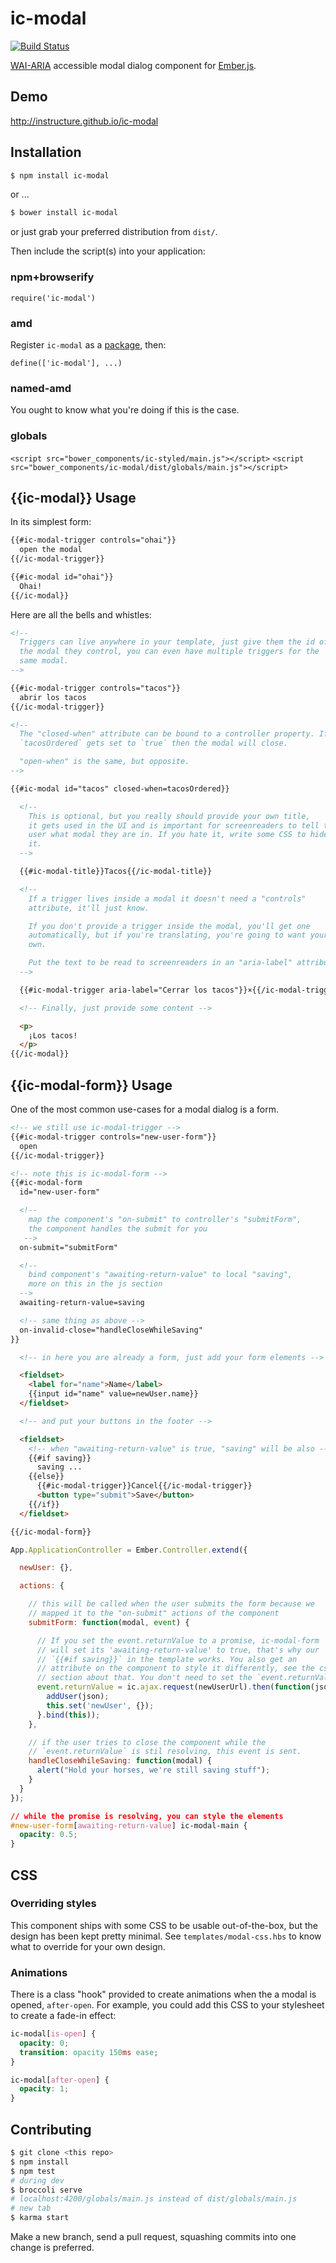 ic-modal
========

[![Build Status](https://travis-ci.org/instructure/ic-modal.png?branch=master)](https://travis-ci.org/instructure/ic-modal)

[WAI-ARIA][wai-aria] accessible modal dialog component for [Ember.js][ember].

Demo
----

http://instructure.github.io/ic-modal

Installation
------------

```sh
$ npm install ic-modal
```

or ...

```sh
$ bower install ic-modal
```

or just grab your preferred distribution from `dist/`.

Then include the script(s) into your application:

### npm+browserify

`require('ic-modal')`

### amd

Register `ic-modal` as a [package][rjspackage], then:

`define(['ic-modal'], ...)`

### named-amd

You ought to know what you're doing if this is the case.

### globals

`<script src="bower_components/ic-styled/main.js"></script>`
`<script src="bower_components/ic-modal/dist/globals/main.js"></script>`

{{ic-modal}} Usage
------------------

In its simplest form:

```html
{{#ic-modal-trigger controls="ohai"}}
  open the modal
{{/ic-modal-trigger}}

{{#ic-modal id="ohai"}}
  Ohai!
{{/ic-modal}}
```

Here are all the bells and whistles:

```html
<!--
  Triggers can live anywhere in your template, just give them the id of
  the modal they control, you can even have multiple triggers for the
  same modal.
-->

{{#ic-modal-trigger controls="tacos"}}
  abrir los tacos
{{/ic-modal-trigger}}

<!--
  The "closed-when" attribute can be bound to a controller property. If
  `tacosOrdered` gets set to `true` then the modal will close.

  "open-when" is the same, but opposite.
-->

{{#ic-modal id="tacos" closed-when=tacosOrdered}}

  <!--
    This is optional, but you really should provide your own title,
    it gets used in the UI and is important for screenreaders to tell the
    user what modal they are in. If you hate it, write some CSS to hide
    it.
  -->

  {{#ic-modal-title}}Tacos{{/ic-modal-title}}

  <!--
    If a trigger lives inside a modal it doesn't need a "controls"
    attribute, it'll just know.

    If you don't provide a trigger inside the modal, you'll get one
    automatically, but if you're translating, you're going to want your
    own.

    Put the text to be read to screenreaders in an "aria-label" attribute
  -->

  {{#ic-modal-trigger aria-label="Cerrar los tacos"}}×{{/ic-modal-trigger}}

  <!-- Finally, just provide some content -->

  <p>
    ¡Los tacos!
  </p>
{{/ic-modal}}
```

{{ic-modal-form}} Usage
-----------------------

One of the most common use-cases for a modal dialog is a form.

```html
<!-- we still use ic-modal-trigger -->
{{#ic-modal-trigger controls="new-user-form"}}
  open
{{/ic-modal-trigger}}

<!-- note this is ic-modal-form -->
{{#ic-modal-form
  id="new-user-form"

  <!--
    map the component's "on-submit" to controller's "submitForm",
    the component handles the submit for you
   -->
  on-submit="submitForm"

  <!--
    bind component's "awaiting-return-value" to local "saving",
    more on this in the js section
  -->
  awaiting-return-value=saving

  <!-- same thing as above -->
  on-invalid-close="handleCloseWhileSaving"
}}

  <!-- in here you are already a form, just add your form elements -->

  <fieldset>
    <label for="name">Name</label>
    {{input id="name" value=newUser.name}}
  </fieldset>

  <!-- and put your buttons in the footer -->

  <fieldset>
    <!-- when "awaiting-return-value" is true, "saving" will be also -->
    {{#if saving}}
      saving ...
    {{else}}
      {{#ic-modal-trigger}}Cancel{{/ic-modal-trigger}}
      <button type="submit">Save</button>
    {{/if}}
  </fieldset>

{{/ic-modal-form}}
```

```js
App.ApplicationController = Ember.Controller.extend({

  newUser: {},

  actions: {

    // this will be called when the user submits the form because we
    // mapped it to the "on-submit" actions of the component
    submitForm: function(modal, event) {

      // If you set the event.returnValue to a promise, ic-modal-form
      // will set its 'awaiting-return-value' to true, that's why our
      // `{{#if saving}}` in the template works. You also get an
      // attribute on the component to style it differently, see the css
      // section about that. You don't need to set the `event.returnValue`.
      event.returnValue = ic.ajax.request(newUserUrl).then(function(json) {
        addUser(json);
        this.set('newUser', {});
      }.bind(this));
    },

    // if the user tries to close the component while the
    // `event.returnValue` is stil resolving, this event is sent.
    handleCloseWhileSaving: function(modal) {
      alert("Hold your horses, we're still saving stuff");
    }
  }
});
```

```css
// while the promise is resolving, you can style the elements
#new-user-form[awaiting-return-value] ic-modal-main {
  opacity: 0.5;
}
```

CSS
---

### Overriding styles

This component ships with some CSS to be usable out-of-the-box, but the
design has been kept pretty minimal. See `templates/modal-css.hbs` to
know what to override for your own design.

### Animations

There is a class "hook" provided to create animations when the a modal
is opened, `after-open`. For example, you could add this CSS to your
stylesheet to create a fade-in effect:

```css
ic-modal[is-open] {
  opacity: 0;
  transition: opacity 150ms ease;
}

ic-modal[after-open] {
  opacity: 1;
}
```

Contributing
------------

```sh
$ git clone <this repo>
$ npm install
$ npm test
# during dev
$ broccoli serve
# localhost:4200/globals/main.js instead of dist/globals/main.js
# new tab
$ karma start
```

Make a new branch, send a pull request, squashing commits into one
change is preferred.

  [rjspackage]:http://requirejs.org/docs/api.html#packages
  [ember]:http://emberjs.com
  [wai-aria]:http://www.w3.org/TR/wai-aria/roles#dialog

